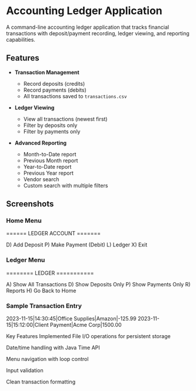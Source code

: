 # Accounting Ledger Application

A command-line accounting ledger application that tracks financial transactions with deposit/payment recording, ledger viewing, and reporting capabilities.

## Features

- **Transaction Management**
  - Record deposits (credits)
  - Record payments (debits)
  - All transactions saved to `transactions.csv`

- **Ledger Viewing**
  - View all transactions (newest first)
  - Filter by deposits only
  - Filter by payments only

- **Advanced Reporting**
  - Month-to-Date report
  - Previous Month report
  - Year-to-Date report
  - Previous Year report
  - Vendor search
  - Custom search with multiple filters

## Screenshots

### Home Menu
====== LEDGER ACCOUNT =======


D) Add Deposit
P) Make Payment (Debit)
L) Ledger
X) Exit


### Ledger Menu
======== LEDGER ===========


A) Show All Transactions
D) Show Deposits Only
P) Show Payments Only
R) Reports
H) Go Back to Home


### Sample Transaction Entry
2023-11-15|14:30:45|Office Supplies|Amazon|-125.99
2023-11-15|15:12:00|Client Payment|Acme Corp|1500.00



Key Features Implemented
File I/O operations for persistent storage

Date/time handling with Java Time API

Menu navigation with loop control

Input validation

Clean transaction formatting
